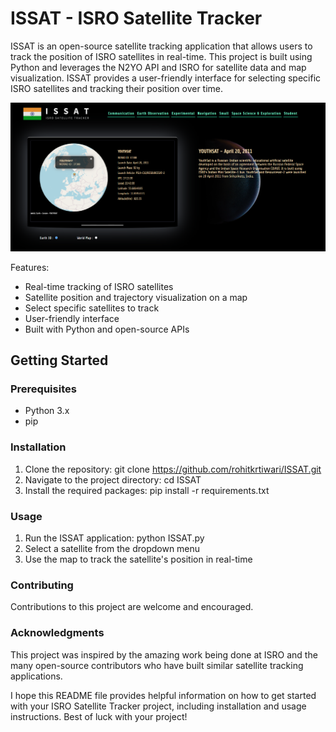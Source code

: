 # ISSAT - ISRO Satellite Tracker 
ISSAT is an open-source satellite tracking application that allows users to track the position of ISRO satellites in real-time. This project is built using Python and leverages the N2YO API and ISRO for satellite data and map visualization. ISSAT provides a user-friendly interface for selecting specific ISRO satellites and tracking their position over time.

<img src="demo2.png">

Features:

* Real-time tracking of ISRO satellites
* Satellite position and trajectory visualization on a map
* Select specific satellites to track
* User-friendly interface
* Built with Python and open-source APIs

## Getting Started 

### Prerequisites
* Python 3.x
* pip

### Installation
1. Clone the repository: git clone https://github.com/rohitkrtiwari/ISSAT.git
2. Navigate to the project directory: cd ISSAT
3. Install the required packages: pip install -r requirements.txt

### Usage
1. Run the ISSAT application: python ISSAT.py
2. Select a satellite from the dropdown menu
3. Use the map to track the satellite's position in real-time

### Contributing
Contributions to this project are welcome and encouraged.

### Acknowledgments

This project was inspired by the amazing work being done at ISRO and the many open-source contributors who have built similar satellite tracking applications.

I hope this README file provides helpful information on how to get started with your ISRO Satellite Tracker project, including installation and usage instructions. Best of luck with your project!
